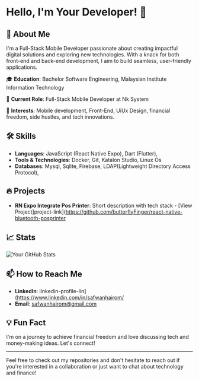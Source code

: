 # Hello, I'm Your Developer! 👋

## 🚀 About Me
I'm a Full-Stack Mobile Developer passionate about creating impactful digital solutions and exploring new technologies. With a knack for both front-end and back-end development, I aim to build seamless, user-friendly applications.

🎓 **Education**: Bachelor Software Engineering, Malaysian Institute Information Technology

💼 **Current Role**: Full-Stack Mobile Developer at Nk System 

🎯 **Interests**: Mobile development, Front-End, UiUx Design, financial freedom, side hustles, and tech innovations.

## 🛠 Skills
- **Languages**: JavaScript (React Native Expo), Dart (Flutter), 
- **Tools & Technologies**: Docker, Git, Katalon Studio, Linux Os
- **Databases**: Mysql, Sqlite, Firebase, LDAP(Lightweight Directory Access Protocol), 

## 🔥 Projects
- **RN Expo Integrate Pos Printer**: Short description with tech stack - [View Project]project-link](https://github.com/butterflyFinger/react-native-bluetooth-posprinter


## 📈 Stats

![Your GitHub Stats](https://github-readme-stats.vercel.app/api?username=butterflyFinger&show_icons=true&theme=chartreuse-dark)

## 📫 How to Reach Me
- **LinkedIn**: linkedin-profile-lin](https://www.linkedin.com/in/safwanhairom/
- **Email**: safwanhairom@gmail.com

## 💡 Fun Fact
I'm on a journey to achieve financial freedom and love discussing tech and money-making ideas. Let's connect!

---

Feel free to check out my repositories and don't hesitate to reach out if you're interested in a collaboration or just want to chat about technology and finance!



